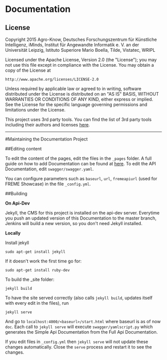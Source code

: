 # Documentation

## License

Copyright 2015 Agro-Know, Deutsches Forschungszentrum für Künstliche Intelligenz, iMinds,
               Institut für Angewandte Informatik e. V. an der Universität Leipzig,
               Istituto Superiore Mario Boella, Tilde, Vistatec, WRIPL

Licensed under the Apache License, Version 2.0 (the "License");
you may not use this file except in compliance with the License.
You may obtain a copy of the License at

    http://www.apache.org/licenses/LICENSE-2.0

Unless required by applicable law or agreed to in writing, software
distributed under the License is distributed on an "AS IS" BASIS,
WITHOUT WARRANTIES OR CONDITIONS OF ANY KIND, either express or implied.
See the License for the specific language governing permissions and
limitations under the License.

This project uses 3rd party tools. You can find the list of 3rd party tools including their authors and licenses [here](LICENCES-3RD-PARTY).

----------------------------------------------------------------------------

#Maintaining the Documentation Project

##Editing content

To edit the content of the pages, edit the files in the `_pages` folder. A full guide on how to add Documentation can be found at [here](api-dev.freme-project.eu/doc/knowledge-base/how-to-add-documentation.html).
To edit the API Documentation, edit `swagger/swagger.yaml`.

You can configure parameters such as `baseurl`, `url`, `fremeapiurl` (used for FREME Showcase) in the file `_config.yml`.

##Building

**On Api-Dev**

Jekyll, the CMS for this project is installed on the api-dev server. Everytime you push an updated version of this Documentation to the master branch, Jenkins will build a new version, so you don't need Jekyll installed.

**Locally**

Install jekyll

``` 
sudo apt-get install jekyll 
```

If it doesn't work the first time go for:

```
sudo apt-get install ruby-dev
```



To build the _site folder:

```
jekyll build
```

To have the site served correctly (also calls `jekyll build`, updates itself with every edit in the files), run

```
jekyll serve
```

And go to `localhost:4000/<baseurl>/start.html` where baseurl is as of now `doc`.  Each call to `jekyll serve` will execute `swagger/yamlscript.py` which generates the Simple Api Documentation from the Full Api Documentation.

If you edit files in `_config.yml` then `jekyll serve` will not update these changes automatically. Close the `serve` process and restart it to see the changes.
